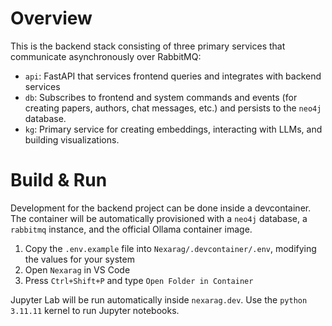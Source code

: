 # Overview
This is the backend stack consisting of three primary services that communicate asynchronously over RabbitMQ:
- `api`: FastAPI that services frontend queries and integrates with backend services
- `db`: Subscribes to frontend and system commands and events (for creating papers, authors, chat messages, etc.) and persists to the `neo4j` database.
- `kg`: Primary service for creating embeddings, interacting with LLMs, and building visualizations.

# Build & Run
Development for the backend project can be done inside a devcontainer. The container will be automatically provisioned with a `neo4j` database, a `rabbitmq` instance, and the official Ollama container image. 

1. Copy the `.env.example` file into `Nexarag/.devcontainer/.env`, modifying the values for your system
2. Open `Nexarag` in VS Code
3. Press `Ctrl+Shift+P` and type `Open Folder in Container`

Jupyter Lab will be run automatically inside `nexarag.dev`. Use the `python 3.11.11` kernel to run Jupyter notebooks.